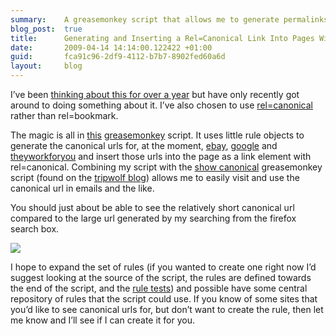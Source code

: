 ```yaml
---
summary:    A greasemonkey script that allows me to generate permalinks for various web pages and insert those permalinks into the page as links with rel=canonical.
blog_post:  true
title:      Generating and Inserting a Rel=Canonical Link Into Pages With Firefox and Greasemonkey
date:       2009-04-14 14:14:00.122422 +01:00
guid:       fca91c96-2df9-4112-b7b7-8902fed60a6d
layout:     blog
---
```


I’ve been [thinking about this for over a
year](/blog/2007-12-14-web-pages-should-specify-their-canonical-url-permalink)
but have only recently got around to doing something about it. I’ve also
chosen to use
[rel=canonical](http://googlewebmastercentral.blogspot.com/2009/02/specify-your-canonical.html)
rather than rel=bookmark.

The magic is all in [this](http://userscripts.org/scripts/show/46797)
[greasemonkey](https://addons.mozilla.org/en-US/firefox/addon/748)
script. It uses little rule objects to generate the canonical urls for,
at the moment, [ebay](http://ebay.co.uk), [google](http://google.co.uk)
and [theyworkforyou](http://theyworkforyou.com) and insert those urls
into the page as a link element with rel=canonical. Combining my script
with the [show
canonical](http://www.facesaerch.com/widget/showcanonical.user.js)
greasemonkey script (found on the [tripwolf
blog](http://www.tripwolf.com/en/blog/2009/03/17/offtopic-canonical-a-powerful-seo-concept/))
allows me to easily visit and use the canonical url in emails and the
like.

You should just about be able to see the relatively short canonical url
compared to the large url generated by my searching from the firefox
search box.

[![](http://farm4.static.flickr.com/3627/3440988983_1fe7b0518a_o.jpg)](http://www.flickr.com/photos/chrisjroos/3440988983/)

I hope to expand the set of rules (if you wanted to create one right now
I’d suggest looking at the source of the script, the rules are defined
towards the end of the script, and the [rule
tests](http://chrisroos.googlecode.com/svn/trunk/scratch/javascript-permalinks/test/rules/))
and possible have some central repository of rules that the script could
use. If you know of some sites that you’d like to see canonical urls
for, but don’t want to create the rule, then let me know and I’ll see if
I can create it for you.
